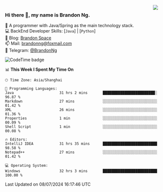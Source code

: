 <img  align="right" src="https://github-readme-stats-brandon0824.vercel.app/api/top-langs/?username=brandon0824&layout=compact">

### Hi there 👋, my name is Brandon Ng.

🌱 A programmer with Java/Spring as the main technology stack.  
💻 BackEnd Developer Skills: [`Java`] | [`Python`]  
📝 Blog: [Brandon Space](https://brandonng.tech)  
📫 Mail: brandonng@foxmail.com  
📰 Telegram: [@BrandonNg](https://t.me/BrandonNg24)  

![CodeTime badge](https://img.shields.io/endpoint?style=flat-square&url=https%3A%2F%2Fapi.codetime.dev%2Fshield%3Fid%3D128%26project%3D%26in%3D604800000)

<!--START_SECTION:waka-->
📊 **This Week I Spent My Time On** 

```text
🕑︎ Time Zone: Asia/Shanghai

💬 Programming Languages: 
Java                     31 hrs 2 mins       ████████████████████████░   96.87 % 
Markdown                 27 mins             ░░░░░░░░░░░░░░░░░░░░░░░░░   01.42 % 
XML                      26 mins             ░░░░░░░░░░░░░░░░░░░░░░░░░   01.36 % 
Properties               1 min               ░░░░░░░░░░░░░░░░░░░░░░░░░   00.09 % 
Shell Script             1 min               ░░░░░░░░░░░░░░░░░░░░░░░░░   00.08 % 

🔥 Editors: 
IntelliJ IDEA            31 hrs 35 mins      █████████████████████████   98.58 % 
Notepad++                27 mins             ░░░░░░░░░░░░░░░░░░░░░░░░░   01.42 % 

💻 Operating System: 
Windows                  32 hrs 3 mins       █████████████████████████   100.00 % 
```


 Last Updated on 08/07/2024 16:17:46 UTC
<!--END_SECTION:waka-->
